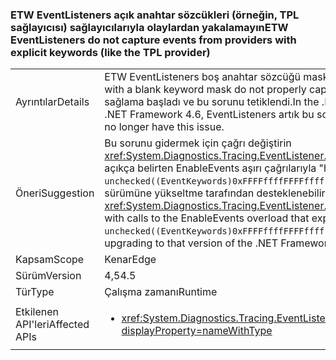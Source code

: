### <a name="etw-eventlisteners-do-not-capture-events-from-providers-with-explicit-keywords-like-the-tpl-provider"></a><span data-ttu-id="60c34-101">ETW EventListeners açık anahtar sözcükleri (örneğin, TPL sağlayıcısı) sağlayıcılarıyla olaylardan yakalamayın</span><span class="sxs-lookup"><span data-stu-id="60c34-101">ETW EventListeners do not capture events from providers with explicit keywords (like the TPL provider)</span></span>

|   |   |
|---|---|
|<span data-ttu-id="60c34-102">Ayrıntılar</span><span class="sxs-lookup"><span data-stu-id="60c34-102">Details</span></span>|<span data-ttu-id="60c34-103">ETW EventListeners boş anahtar sözcüğü maskesiyle açık anahtar sözcükleri sağlayıcılarıyla olaylardan düzgün yakalamayın.</span><span class="sxs-lookup"><span data-stu-id="60c34-103">ETW EventListeners with a blank keyword mask do not properly capture events from providers with explicit keywords.</span></span> <span data-ttu-id="60c34-104">.NET Framework 4.5, TPL sağlayıcısı açık anahtar sağlama başladı ve bu sorunu tetiklendi.</span><span class="sxs-lookup"><span data-stu-id="60c34-104">In the .NET Framework 4.5, the TPL provider began providing explicit keywords and triggered this issue.</span></span> <span data-ttu-id="60c34-105">.NET Framework 4.6, EventListeners artık bu sorunu sağlamak için güncelleştirildi.</span><span class="sxs-lookup"><span data-stu-id="60c34-105">In the .NET Framework 4.6, EventListeners have been updated to no longer have this issue.</span></span>|
|<span data-ttu-id="60c34-106">Öneri</span><span class="sxs-lookup"><span data-stu-id="60c34-106">Suggestion</span></span>|<span data-ttu-id="60c34-107">Bu sorunu gidermek için çağrı değiştirin <xref:System.Diagnostics.Tracing.EventListener.EnableEvents(System.Diagnostics.Tracing.EventSource,System.Diagnostics.Tracing.EventLevel)> açıkça belirten EnableEvents aşırı çağrılarıyla &quot;her anahtar sözcük&quot; kullanılacak maskesi: <code>EnableEvents(eventSource, level, unchecked((EventKeywords)0xFFFFffffFFFFffff))</code>. Alternatif olarak, bu sorun içinde .NET Framework 4.6 düzeltildi ve .NET Framework'ün bu sürümüne yükseltme tarafından desteklenebilir.</span><span class="sxs-lookup"><span data-stu-id="60c34-107">To work around this problem, replace calls to <xref:System.Diagnostics.Tracing.EventListener.EnableEvents(System.Diagnostics.Tracing.EventSource,System.Diagnostics.Tracing.EventLevel)> with calls to the EnableEvents overload that explicitly specifies the &quot;any keywords&quot; mask to use: <code>EnableEvents(eventSource, level, unchecked((EventKeywords)0xFFFFffffFFFFffff))</code>.Alternatively, this issue has been fixed in the .NET Framework 4.6 and may be addressed by upgrading to that version of the .NET Framework.</span></span>|
|<span data-ttu-id="60c34-108">Kapsam</span><span class="sxs-lookup"><span data-stu-id="60c34-108">Scope</span></span>|<span data-ttu-id="60c34-109">Kenar</span><span class="sxs-lookup"><span data-stu-id="60c34-109">Edge</span></span>|
|<span data-ttu-id="60c34-110">Sürüm</span><span class="sxs-lookup"><span data-stu-id="60c34-110">Version</span></span>|<span data-ttu-id="60c34-111">4,5</span><span class="sxs-lookup"><span data-stu-id="60c34-111">4.5</span></span>|
|<span data-ttu-id="60c34-112">Tür</span><span class="sxs-lookup"><span data-stu-id="60c34-112">Type</span></span>|<span data-ttu-id="60c34-113">Çalışma zamanı</span><span class="sxs-lookup"><span data-stu-id="60c34-113">Runtime</span></span>|
|<span data-ttu-id="60c34-114">Etkilenen API'leri</span><span class="sxs-lookup"><span data-stu-id="60c34-114">Affected APIs</span></span>|<ul><li><xref:System.Diagnostics.Tracing.EventListener.EnableEvents(System.Diagnostics.Tracing.EventSource,System.Diagnostics.Tracing.EventLevel)?displayProperty=nameWithType></li></ul>|


